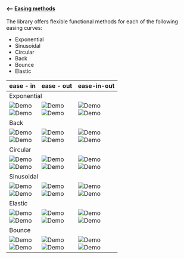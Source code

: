 #### <-- [Easing methods](./methods.md)



The library offers flexible functional methods for each of the following easing curves:

- Exponential
- Sinusoidal
- Circular
- Back
- Bounce
- Elastic


<div class="table">
<table>
  <thead>
    <tr>
      <!-- <th>curve type</th> -->
      <th>ease - in</th>
      <th>ease - out</th>
      <th>ease-in-out</th>
    </tr>
  </thead>
  <tbody>
    <tr>
      <td colspan="3">Exponential</td>
          </tr>
    <tr>
      <td><div class="gifImg"><img src="./images/curve/Ease_in.gif" alt="Demo"></div><div class="fixImg"><img src="./images/curve/Ease_in.png" alt="Demo"></div></td>
      <td><div class="gifImg"><img src="./images/curve/Ease_out.gif" alt="Demo"></div><div class="fixImg"><img src="./images/curve/Ease_out.png" alt="Demo"></div></td>
      <td><div class="gifImg"><img src="./images/curve/Ease_inOut.gif" alt="Demo"></div><div class="fixImg"><img src="./images/curve/Ease_inOut.png" alt="Demo"></div></td>
    </tr>
    <tr>
      <td colspan="3">Back</td>
    </tr>
    <tr>
      <td><div class="gifImg"><img src="./images/curve/Ease_inBack.gif" alt="Demo"></div><div class="fixImg"><img src="./images/curve/Ease_inBack.png" alt="Demo"></div></td>
      <td><div class="gifImg"><img src="./images/curve/Ease_outBack.gif" alt="Demo"></div><div class="fixImg"><img src="./images/curve/Ease_outBack.png" alt="Demo"></div></td>
      <td><div class="gifImg"><img src="./images/curve/Ease_inOutBack.gif" alt="Demo"></div><div class="fixImg"><img src="./images/curve/Ease_inOutBack.png" alt="Demo"></div></td>
    </tr>
    <tr>
      <td colspan="3">Circular</td>
    </tr>
    <tr>
      <td><div class="gifImg"><img src="./images/curve/Ease_inCirc.gif" alt="Demo"></div><div class="fixImg"><img src="./images/curve/Ease_inCirc.png" alt="Demo"></div></td>
      <td><div class="gifImg"><img src="./images/curve/Ease_outCirc.gif" alt="Demo"></div><div class="fixImg"><img src="./images/curve/Ease_outCirc.png" alt="Demo"></div></td>
      <td><div class="gifImg"><img src="./images/curve/Ease_inOutCirc.gif" alt="Demo"></div><div class="fixImg"><img src="./images/curve/Ease_inOutCirc.png" alt="Demo"></div></td>
    </tr>
    <tr>
      <td colspan="3">Sinusoidal</td>
    </tr>
    <tr>
      <td><div class="gifImg"><img src="./images/curve/Ease_inSine.gif" alt="Demo"></div><div class="fixImg"><img src="./images/curve/Ease_inSine.png" alt="Demo"></div></td>
      <td><div class="gifImg"><img src="./images/curve/Ease_outSine.gif" alt="Demo"></div><div class="fixImg"><img src="./images/curve/Ease_outSine.png" alt="Demo"></div></td>
      <td><div class="gifImg"><img src="./images/curve/Ease_inOutSine.gif" alt="Demo"></div><div class="fixImg"><img src="./images/curve/Ease_inOutSine.png" alt="Demo"></div></td>
    </tr>
    <tr>
      <td colspan="3">Elastic</td>
          </tr>
    <tr>
      <td><div class="gifImg"><img src="./images/curve/Ease_inElastic.gif" alt="Demo"></div><div class="fixImg"><img src="./images/curve/Ease_inElastic.png" alt="Demo"></div></td>
      <td><div class="gifImg"><img src="./images/curve/Ease_outElastic.gif" alt="Demo"></div><div class="fixImg"><img src="./images/curve/Ease_outElastic.png" alt="Demo"></div></td>
      <td><div class="gifImg"><img src="./images/curve/Ease_inOutElastic.gif" alt="Demo"></div><div class="fixImg"><img src="./images/curve/Ease_inOutElastic.png" alt="Demo"></div></td>
    </tr>
    <tr>
      <td colspan="3">Bounce</td>
          </tr>
    <tr>
      <td><div class="gifImg"><img src="./images/curve/Ease_inBounce.gif" alt="Demo"></div><div class="fixImg"><img src="./images/curve/Ease_inBounce.png" alt="Demo"></div></td>
      <td><div class="gifImg"><img src="./images/curve/Ease_outBounce.gif" alt="Demo"></div><div class="fixImg"><img src="./images/curve/Ease_outBounce.png" alt="Demo"></div></td>
      <td><div class="gifImg"><img src="./images/curve/Ease_inOutBounce.gif" alt="Demo"></div><div class="fixImg"><img src="./images/curve/Ease_inOutBounce.png" alt="Demo"></div></td>
    </tr>

  </tbody>
</table>
</div>